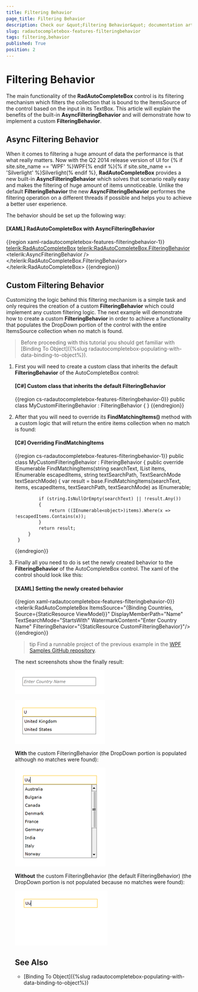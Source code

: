 ```yaml
---
title: Filtering Behavior
page_title: Filtering Behavior
description: Check our &quot;Filtering Behavior&quot; documentation article for the RadAutoCompleteBox {{ site.framework_name }} control.
slug: radautocompletebox-features-filteringbehavior
tags: filtering,behavior
published: True
position: 2
---
```


# Filtering Behavior

The main functionality of the __RadAutoCompleteBox__ control is its filtering mechanism which filters the collection that is bound to the ItemsSource of the control based on the input in its TextBox. This article will explain the benefits of the built-in __AsyncFilteringBehavior__ and will demonstrate how to implement a custom __FilteringBehavior__.

## Async Filtering Behavior

When it comes to filtering a huge amount of data the performance is that what really matters. Now with the Q2 2014 release version of UI for {% if site.site_name == 'WPF' %}WPF{% endif %}{% if site.site_name == 'Silverlight' %}Silverlight{% endif %}, __RadAutoCompleteBox__ provides a new built-in __AsyncFilteringBehavior__ which solves that scenario really easy and makes the filtering of huge amount of items unnoticeable. Unlike the default __FilteringBehavior__ the new __AsyncFilteringBehavior__ performes the filtering operation on a different threads if possible and helps you to achieve a better user experience.

The behavior should be set up the following way:

#### __[XAML] RadAutoCompleteBox with AsyncFilteringBehavior__

{{region xaml-radautocompletebox-features-filteringbehavior-1}}
	<telerik:RadAutoCompleteBox>
		<telerik:RadAutoCompleteBox.FilteringBehavior>
			<telerik:AsyncFilteringBehavior />
		</telerik:RadAutoCompleteBox.FilteringBehavior>
	</telerik:RadAutoCompleteBox>
{{endregion}}

## Custom Filtering Behavior

Customizing the logic behind this filtering mechanism is a simple task and only requires the creation of a custom __FilteringBehavior__ which could implement any custom filtering logic. The next example will demonstrate how to create a custom __FilteringBehavior__ in order to achieve a functionality that populates the DropDown portion of the control with the entire ItemsSource collection when no match is found.

>Before proceeding with this tutorial you should get familiar with [Binding To Object]({%slug radautocompletebox-populating-with-data-binding-to-object%}).

1. First you will need to create a custom class that inherits the default __FilteringBehavior__ of the AutoCompleteBox control:

	#### __[C#] Custom class that inherits the default FilteringBehavior__

	{{region cs-radautocompletebox-features-filteringbehavior-0}}
		public class MyCustomFilteringBehavior : FilteringBehavior
		{
		}
	{{endregion}}

1. After that you will need to override its __FindMatchingItems()__ method with a custom logic that will return the entire items collection when no match is found:

	#### __[C#] Overriding FindMatchingItems__

	{{region cs-radautocompletebox-features-filteringbehavior-1}}
		public class MyCustomFilteringBehavior : FilteringBehavior
		{
			public override IEnumerable<object> FindMatchingItems(string searchText, IList items, IEnumerable<object> escapedItems, string textSearchPath, TextSearchMode textSearchMode)
			{
				var result = base.FindMatchingItems(searchText, items, escapedItems, textSearchPath, textSearchMode) as IEnumerable<object>;
		 
				if (string.IsNullOrEmpty(searchText) || !result.Any())
				{
					return ((IEnumerable<object>)items).Where(x => !escapedItems.Contains(x));
				}
				return result;
			}
		}
	{{endregion}}

1. Finally all you need to do is set the newly created behavior to the __FilteringBehavior__ of the AutoCompleteBox control. The xaml of the control should look like this:

	#### __[XAML] Setting the newly created behavior__

	{{region xaml-radautocompletebox-features-filteringbehavior-0}}
		<telerik:RadAutoCompleteBox ItemsSource="{Binding Countries, Source={StaticResource ViewModel}}"
									DisplayMemberPath="Name" 
									TextSearchMode="StartsWith"
									WatermarkContent="Enter Country Name"
									FilteringBehavior="{StaticResource CustomFilteringBehavior}"/>
	{{endregion}}

>tip Find a runnable project of the previous example in the [WPF Samples GitHub repository](https://github.com/telerik/xaml-sdk/tree/master/AutoCompleteBox/NoMatchFilteringBehavior).

The next screenshots show the finally result:

![radautocompletebox-features-filteringbehavior-1](images/radautocompletebox-features-filteringbehavior-1.png)

![radautocompletebox-features-filteringbehavior-2](images/radautocompletebox-features-filteringbehavior-2.png)

__With__ the custom FilteringBehavior (the DropDown portion is populated although no matches were found):

![radautocompletebox-features-filteringbehavior-3](images/radautocompletebox-features-filteringbehavior-3.png)

__Without__ the custom FilteringBehavior (the default FilteringBehavior) (the DropDown portion is not populated because no matches were found):

![radautocompletebox-features-filteringbehavior-4](images/radautocompletebox-features-filteringbehavior-4.png)

## See Also

 * [Binding To Object]({%slug radautocompletebox-populating-with-data-binding-to-object%})
